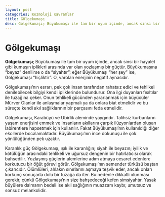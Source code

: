 ```yaml
---
layout: post
categories: Kozmoloji Kavramlar
title: Gölgekumaşı
desc: Gölgekumaşı; Büyükumaşı ile tam bir uyum içinde, ancak sinsi bir hayalet gibi kumaşın iplikleri arasında var olan yozlaşmış bir güçtür.  Büyükumaşına “beyaz” denilirse o da “siyahtır”.
---
```


# Gölgekumaşı
**Gölgekumaşı**; Büyükumaşı ile tam bir uyum içinde, ancak sinsi bir hayalet gibi kumaşın iplikleri arasında var olan yozlaşmış bir güçtür.  Büyükumaşına “beyaz” denilirse o da “siyahtır”; eğer Büyükumaşı “her şey” ise, Gölgekumaşı “hiçliktir”. O, varolan enerjinin negatif aynasıdır.

Gölgekumaşı’nın esrarı, pek çok insan tarafından rahatsız edici ve tehlikeli denilebilecek bilgiyi kendi ipliklerinde bulundurur. Ona ilgi duyanları fısıltılar ile tuzağına çeker. Onun tehlikeli gücünden yararlanmak için büyücüler Mürver Olanlar ile anlaşmalar yapmalı ya da onlara biat etmelidir ve bu süreçte kendi akıl sağlıklarının bir parçasını feda etmelidir.

Gölgekumaşı, Karabüyü ve Ubirlik aleminde yaygındır. Talihsiz kurbanların yaşam enerjisini emmek ve insanların akıllarını çarpık ilüzyonlardan oluşan labirentlere hapsetmek için kullanılır. Fakat Büyükumaşı’nın kullanıldığı diğer ekollerde bocalamaktadır. Büyükumaşı’nın ince dokunuşu ile çok yönlülüğünden pek uzaktır.

Karanlık güç Gölgekumaşı, ışık ile karanlığın; siyah ile beyazın; iyilik ve kötülüğün arasındaki tehlikeli ve uğursuz dengenin bir hatırlatıcısı olarak bahsedilir. Yozlaşmış güçlerin alemlerine adım atmaya cesaret edenlere korkutucu bir öğüt görevi görür. Gölgekumaşı’nın semender türküsü baştan çıkarıcıdır. Ölümlüleri, ahlakın sınırlarını aşmaya teşvik eder, ancak onları korkunç sonuçarla dolu bir tuzağa da iter. Bu nedenle dikkatli olunması gerekir, çünkü Gölgekumaşı’nın size bahşedeceği kefen simsiyahtır. Yasak büyülere dalmanın bedeli ise akıl sağlığının muazzam kaybı; umutsuz ve sonsuz melankolidir.